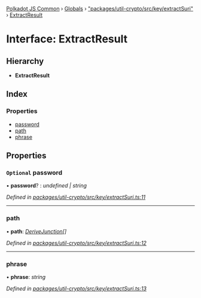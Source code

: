 [Polkadot JS Common](../README.md) › [Globals](../globals.md) › ["packages/util-crypto/src/key/extractSuri"](../modules/_packages_util_crypto_src_key_extractsuri_.md) › [ExtractResult](_packages_util_crypto_src_key_extractsuri_.extractresult.md)

# Interface: ExtractResult

## Hierarchy

* **ExtractResult**

## Index

### Properties

* [password](_packages_util_crypto_src_key_extractsuri_.extractresult.md#optional-password)
* [path](_packages_util_crypto_src_key_extractsuri_.extractresult.md#path)
* [phrase](_packages_util_crypto_src_key_extractsuri_.extractresult.md#phrase)

## Properties

### `Optional` password

• **password**? : *undefined | string*

*Defined in [packages/util-crypto/src/key/extractSuri.ts:11](https://github.com/polkadot-js/common/blob/db61ea30/packages/util-crypto/src/key/extractSuri.ts#L11)*

___

###  path

• **path**: *[DeriveJunction](../classes/_packages_util_crypto_src_key_derivejunction_.derivejunction.md)[]*

*Defined in [packages/util-crypto/src/key/extractSuri.ts:12](https://github.com/polkadot-js/common/blob/db61ea30/packages/util-crypto/src/key/extractSuri.ts#L12)*

___

###  phrase

• **phrase**: *string*

*Defined in [packages/util-crypto/src/key/extractSuri.ts:13](https://github.com/polkadot-js/common/blob/db61ea30/packages/util-crypto/src/key/extractSuri.ts#L13)*
